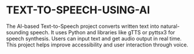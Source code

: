 # TEXT-TO-SPEECH-USING-AI
The AI-based Text-to-Speech project converts written text into natural-sounding speech. It uses Python and libraries like gTTS or pyttsx3 for speech synthesis. Users can input text and get audio output in real time. This project helps improve accessibility and user interaction through voice.
